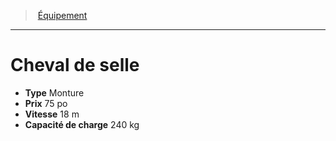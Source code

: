 ﻿---
!EquipmentItem
Type: Monture
Price: 75 po
WeightCapacity: 240 kg
Speed: 18 m
Id: equipment_hd.md#cheval-de-selle
ParentLink: equipment_hd.md#Équipement
Name: Cheval de selle
ParentName: Équipement
NameLevel: 1
Attributes: {}
---
> [Équipement](hd_equipment.md)

---

# Cheval de selle

- **Type** Monture
- **Prix** 75 po
- **Vitesse** 18 m
- **Capacité de charge** 240 kg

